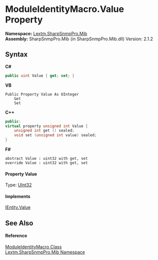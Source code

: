 # ModuleIdentityMacro.Value Property 
 

**Namespace:**&nbsp;<a href="N_Lextm_SharpSnmpPro_Mib">Lextm.SharpSnmpPro.Mib</a><br />**Assembly:**&nbsp;SharpSnmpPro.Mib (in SharpSnmpPro.Mib.dll) Version: 2.1.2

## Syntax

**C#**<br />
``` C#
public uint Value { get; set; }
```

**VB**<br />
``` VB
Public Property Value As UInteger
	Get
	Set
```

**C++**<br />
``` C++
public:
virtual property unsigned int Value {
	unsigned int get () sealed;
	void set (unsigned int value) sealed;
}
```

**F#**<br />
``` F#
abstract Value : uint32 with get, set
override Value : uint32 with get, set
```


#### Property Value
Type: <a href="https://docs.microsoft.com/dotnet/api/system.uint32" target="_blank" rel="noopener noreferrer">UInt32</a>

#### Implements
<a href="P_Lextm_SharpSnmpPro_Mib_IEntity_Value">IEntity.Value</a><br />

## See Also


#### Reference
<a href="T_Lextm_SharpSnmpPro_Mib_ModuleIdentityMacro">ModuleIdentityMacro Class</a><br /><a href="N_Lextm_SharpSnmpPro_Mib">Lextm.SharpSnmpPro.Mib Namespace</a><br />
